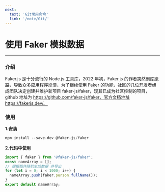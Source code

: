 ```yaml
---
next:
  text: 'Git常用命令'
  link: '/note/Git/'
---
```


# 使用 Faker 模拟数据

---

### 介绍

Faker.js 是十分流行的 Node.js 工具库，2022 年初，Faker.js 的作者突然删库跑路，导致众多应用程序崩溃，为了继续使用 Faker 的功能，社区的几位开发者组成团队决定创建并维护新项目 faker-js/faker，现其已成为社区控制的项目，github 地址为 https://github.com/faker-js/faker，官方文档地址 https://fakerjs.dev/。

### 使用

**1.安装**

```jsx
npm install --save-dev @faker-js/faker
```

**2.代码中使用**

```jsx
import { faker } from '@faker-js/faker';
const nameArray = [];
// 根据插件随机生成数据 并导出
for (let i = 0; i < 1000; i++) {
  nameArray.push(faker.person.fullName());
}
export default nameArray;
```
